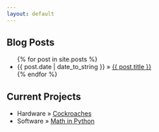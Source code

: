 ```yaml
---
layout: default
---
```


## Blog Posts
<ul class="posts">
{% for post in site.posts %}
<li><span>{{ post.date | date_to_string }}</span> &raquo; <a href="{{ post.url }}">{{ post.title }}</a></li>
{% endfor %}
</ul>

## Current Projects

<ul class="posts">
<li><span>Hardware</span> &raquo; <a href="http://github.com/greh/cockroaches">Cockroaches</a></li>
<li><span>Software</span> &raquo; <a href="http://github.com/greh/coconuts">Math in Python</a></li>
</ul> 



